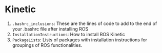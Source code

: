 # Kinetic

1. `.bashrc_inclusions`: These are the lines of code to add to the end of your .bashrc file after installing ROS
2. `InstallationInstructions`: How to install ROS Kinetic
3. `PackageLists`: Lists of packages with installation instructions for groupings of ROS functionalities.

